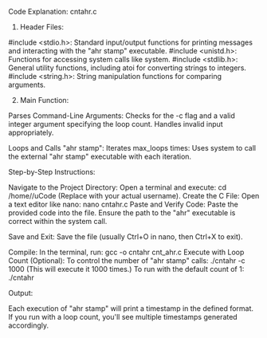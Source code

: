 Code Explanation: cntahr.c

1. Header Files:

#include <stdio.h>: Standard input/output functions for printing messages and interacting with the "ahr stamp" executable.
#include <unistd.h>: Functions for accessing system calls like system.
#include <stdlib.h>: General utility functions, including atoi for converting strings to integers.
#include <string.h>: String manipulation functions for comparing arguments.

2. Main Function:

Parses Command-Line Arguments:
Checks for the -c flag and a valid integer argument specifying the loop count.
Handles invalid input appropriately.

Loops and Calls "ahr stamp":
Iterates max_loops times:
Uses system to call the external "ahr stamp" executable with each iteration.

Step-by-Step Instructions:

Navigate to the Project Directory:
Open a terminal and execute: cd /home/<USER>/uCode (Replace <USER> with your actual username).
Create the C File:
Open a text editor like nano: nano cntahr.c
Paste and Verify Code:
Paste the provided code into the file.
Ensure the path to the "ahr" executable is correct within the system call.

Save and Exit:
Save the file (usually Ctrl+O in nano, then Ctrl+X to exit).

Compile:
In the terminal, run: gcc -o cntahr cnt_ahr.c
Execute with Loop Count (Optional):
To control the number of "ahr stamp" calls: ./cntahr -c 1000 (This will execute it 1000 times.)
To run with the default count of 1: ./cntahr

Output:

Each execution of "ahr stamp" will print a timestamp in the defined format.
If you run with a loop count, you'll see multiple timestamps generated accordingly.

